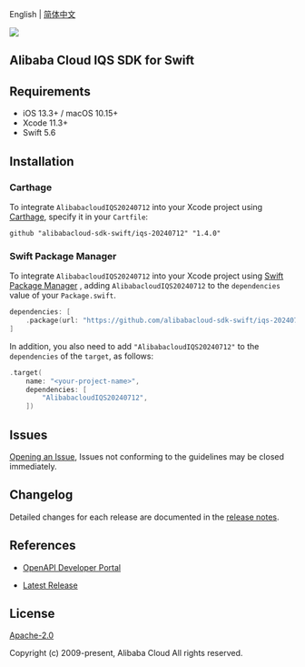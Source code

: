 English | [简体中文](README-CN.md)

![](https://aliyunsdk-pages.alicdn.com/icons/AlibabaCloud.svg)

## Alibaba Cloud IQS SDK for Swift

## Requirements

- iOS 13.3+ / macOS 10.15+
- Xcode 11.3+
- Swift 5.6

## Installation

### Carthage

To integrate `AlibabacloudIQS20240712` into your Xcode project using [Carthage](https://github.com/Carthage/Carthage), specify it in your `Cartfile`:

```ogdl
github "alibabacloud-sdk-swift/iqs-20240712" "1.4.0"
```

### Swift Package Manager

To integrate `AlibabacloudIQS20240712` into your Xcode project using [Swift Package Manager](https://swift.org/package-manager/) , adding `AlibabacloudIQS20240712` to the `dependencies` value of your `Package.swift`.

```swift
dependencies: [
    .package(url: "https://github.com/alibabacloud-sdk-swift/iqs-20240712.git", from: "1.4.0")
]
```

In addition, you also need to add `"AlibabacloudIQS20240712"` to the `dependencies` of the `target`, as follows:

```swift
.target(
    name: "<your-project-name>",
    dependencies: [
        "AlibabacloudIQS20240712",
    ])
```

## Issues

[Opening an Issue](https://github.com/alibabacloud-sdk-swift/iqs-20240712/issues/new), Issues not conforming to the guidelines may be closed immediately.

## Changelog

Detailed changes for each release are documented in the [release notes](./ChangeLog.txt).

## References

* [OpenAPI Developer Portal](https://next.api.alibabacloud.com/home)
- [Latest Release](https://github.com/alibabacloud-sdk-swift/iqs-20240712)

## License

[Apache-2.0](http://www.apache.org/licenses/LICENSE-2.0)

Copyright (c) 2009-present, Alibaba Cloud All rights reserved.
